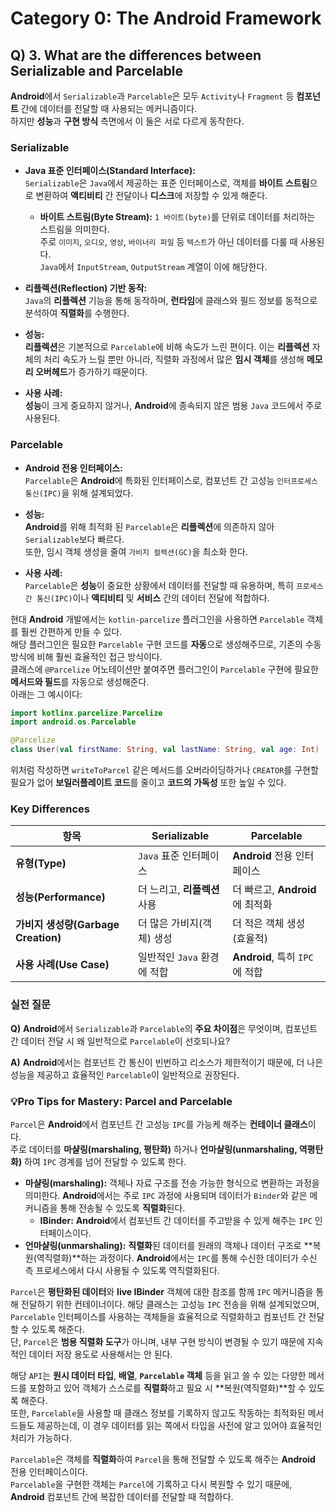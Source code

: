 # Category 0: The Android Framework

## Q) 3. What are the differences between Serializable and Parcelable

**Android**에서 `Serializable`과 `Parcelable`은 모두 `Activity`나 `Fragment` 등 **컴포넌트** 간에 데이터를 전달할 때 사용되는 메커니즘이다.  
하지만 **성능**과 **구현 방식** 측면에서 이 둘은 서로 다르게 동작한다.

### Serializable

- **Java 표준 인터페이스(Standard Interface):**  
`Serializable`은 `Java`에서 제공하는 표준 인터페이스로, 객체를 **바이트 스트림**으로 변환하여 **액티비티** 간 전달이나 **디스크**에 저장할 수 있게 해준다.
  - **바이트 스트림(Byte Stream):** `1 바이트(byte)`를 단위로 데이터를 처리하는 스트림을 의미한다.  
  주로 `이미지`, `오디오`, `영상`, `바이너리 파일` 등 `텍스트`가 아닌 데이터를 다룰 때 사용된다.  
  `Java`에서 `InputStream`, `OutputStream` 계열이 이에 해당한다.

- **리플렉션(Reflection) 기반 동작:**  
`Java`의 **리플렉션** 기능을 통해 동작하며, **런타임**에 클래스와 필드 정보를 동적으로 분석하여 **직렬화**를 수행한다.

- **성능:**  
**리플렉션**은 기본적으로 `Parcelable`에 비해 속도가 느린 편이다. 이는 **리플렉션** 자체의 처리 속도가 느릴 뿐만 아니라,
직렬화 과정에서 많은 **임시 객체**를 생성해 **메모리 오버헤드**가 증가하기 때문이다.

- **사용 사례:**  
**성능**이 크게 중요하지 않거나, **Android**에 종속되지 않은 범용 `Java` 코드에서 주로 사용된다.

### Parcelable
- **Android 전용 인터페이스:**  
`Parcelable`은 **Android**에 특화된 인터페이스로, 컴포넌트 간 고성능 `인터프로세스 통신(IPC)`을 위해 설계되었다.

- **성능:**  
**Android**를 위해 최적화 된 `Parcelable`은 **리플렉션**에 의존하지 않아 `Serializable`보다 빠르다.  
또한, 임시 객체 생성을 줄여 `가비지 컬렉션(GC)`을 최소화 한다.

- **사용 사례:**  
`Parcelable`은 **성능**이 중요한 상황에서 데이터를 전달할 때 유용하며, 특히 `프로세스 간 통신(IPC)`이나 **액티비티** 및 **서비스** 간의 데이터 전달에 적합하다.

현대 **Android** 개발에서는 `kotlin-parcelize` 플러그인을 사용하면 `Parcelable` 객체를 훨씬 간편하게 만들 수 있다.  
해당 플러그인은 필요한 `Parcelable` 구현 코드를 **자동**으로 생성해주므로, 기존의 수동 방식에 비해 훨씬 효율적인 접근 방식이다.  
클래스에 `@Parcelize` 어노테이션만 붙여주면 플러그인이 `Parcelable` 구현에 필요한 **메서드와 필드**를 자동으로 생성해준다.  
아래는 그 예시이다:

```kotlin
import kotlinx.parcelize.Parcelize
import android.os.Parcelable

@Parcelize
class User(val firstName: String, val lastName: String, val age: Int) : Parcelable
```

위처럼 작성하면 `writeToParcel` 같은 메서드를 오버라이딩하거나 `CREATOR`를 구현할 필요가 없어 **보일러플레이트 코드**를 줄이고 **코드의 가독성** 또한 높일 수 있다.

### Key Differences

| 항목 | Serializable       | Parcelable                |
|---|--------------------|---------------------------|
| **유형(Type)** | `Java` 표준 인터페이스      | **Android** 전용 인터페이스          |
| **성능(Performance)** | 더 느리고, **리플렉션** 사용 | 더 빠르고, **Android**에 최적화   |
| **가비지 생성량(Garbage Creation)** | 더 많은 가비지(객체) 생성    | 더 적은 객체 생성 (효율적)          |
| **사용 사례(Use Case)** | 일반적인 `Java` 환경에 적합 | **Android**, 특히 `IPC`에 적합 |

### 실전 질문

**Q)**
**Android**에서 `Serializable`과 `Parcelable`의 **주요 차이점**은 무엇이며, 컴포넌트 간 데이터 전달 시 왜 일반적으로 `Parcelable`이 선호되나요?

**A)**
**Android**에서는 컴포넌트 간 통신이 빈번하고 리소스가 제한적이기 때문에, 더 나은 성능을 제공하고 효율적인 `Parcelable`이 일반적으로 권장된다.

### 💡Pro Tips for Mastery: Parcel and Parcelable

`Parcel`은 **Android**에서 컴포넌트 간 고성능 `IPC`를 가능케 해주는 **컨테이너 클래스**이다.  
주로 데이터를 **마샬링(marshaling, 평탄화)** 하거나 **언마샬링(unmarshaling, 역평탄화)** 하여 `IPC` 경계를 넘어 전달할 수 있도록 한다.
- **마샬링(marshaling):** 객체나 자료 구조를 전송 가능한 형식으로 변환하는 과정을 의미한다.
**Android**에서는 주로 `IPC` 과정에 사용되며 데이터가 `Binder`와 같은 메커니즘을 통해 전송될 수 있도록 **직렬화**된다.
  - **IBinder:** **Android**에서 컴포넌트 간 데이터를 주고받을 수 있게 해주는 `IPC` 인터페이스이다.
- **언마샬링(unmarshaling):** **직렬화**된 데이터를 원래의 객체나 데이터 구조로 **복원(역직렬화)**하는 과정이다.
**Android**에서는 `IPC`를 통해 수신한 데이터가 수신 측 프로세스에서 다시 사용될 수 있도록 역직렬화된다.

`Parcel`은 **평탄화된 데이터**와 **live IBinder** 객체에 대한 참조를 함께 `IPC` 메커니즘을 통해 전달하기 위한 컨테이너이다.
해당 클래스는 고성능 `IPC` 전송을 위해 설계되었으며, `Parcelable` 인터페이스를 사용하는 객체들을 효율적으로 직렬화하고 컴포넌트 간 전달할 수 있도록 해준다.  
단, `Parcel`은 **범용 직렬화 도구**가 아니며, 내부 구현 방식이 변경될 수 있기 때문에 지속적인 데이터 저장 용도로 사용해서는 안 된다.

해당 `API`는 **원시 데이터 타입**, **배열**, **`Parcelable` 객체** 등을 읽고 쓸 수 있는 다양한 메서드를 포함하고 있어 객체가 스스로를 **직렬화**하고 필요 시 **복원(역직렬화)**할 수 있도록 해준다.  
또한, `Parcelable`을 사용할 때 클래스 정보를 기록하지 않고도 작동하는 최적화된 메서드들도 제공하는데, 이 경우 데이터를 읽는 쪽에서 타입을 사전에 알고 있어야 효율적인 처리가 가능하다.

`Parcelable`은 객체를 **직렬화**하여 `Parcel`을 통해 전달할 수 있도록 해주는 **Android** 전용 인터페이스이다.  
`Parcelable`을 구현한 객체는 `Parcel`에 기록하고 다시 복원할 수 있기 때문에, **Android** 컴포넌트 간에 복잡한 데이터를 전달할 때 적합하다.
